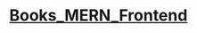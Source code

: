 <h1><a href="https://github.com/Web-Development-Work/Books_MERN_Frontend">Books_MERN_Frontend</a></h1>
